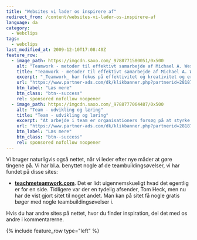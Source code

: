 ```yaml
---
title: "Websites vi lader os inspirere af"
redirect_from: /content/websites-vi-lader-os-inspirere-af
language: da
category:
  - Webclips
tags:
  - webclips
last_modified_at: 2009-12-10T17:08:40Z
feature_row:
  - image_path: https://imgcdn.saxo.com/_9788771580051/0x500
    alt: "Teamwork - metoder til effektivt samarbejde af Michael A. West"
    title: "Teamwork - metoder til effektivt samarbejde af Michael A. West"
    excerpt: "_Teamwork_ har fokus på effektivitet og kreativitet og er for alle, der på den ene eller anden måde bruger teamwork i deres dagligdag. Bogen er fyldt med praktiske eksempler og teori, der kan hjælpe et team med at opstille mål og opnå dem."
    url: "https://www.partner-ads.com/dk/klikbanner.php?partnerid=28187&bannerid=43264&htmlurl=https://www.saxo.com/dk/teamwork_michael-a-west_haeftet_9788771580051"
    btn_label: "Læs mere"
    btn_class: "btn--success"
    rel: sponsored nofollow noopener
  - image_path: https://imgcdn.saxo.com/_9788777064487/0x500
    alt: "Team - udvikling og læring"
    title: "Team - udvikling og læring"
    excerpt: "At arbejde i team er organisationers forsøg på at styrke udvikling af faglige og personlige potentialer og kompetencer. Bogens formål er at give svar på, hvordan udvikling og læring i team kan blive en succes, fx om sporten er en passende metafor til at fremme teamudvikling og læring og forståelse af samarbejde samt om team på arbejdspladsen kan skabe nye fortællinger om medarbejdernes måde at se på samarbejde og gensidig udvikling."
    url: "https://www.partner-ads.com/dk/klikbanner.php?partnerid=28187&bannerid=43264&htmlurl=https://www.saxo.com/dk/team-udvikling-og-laering_morten-bertelsen-red-reinhard-stelter-red_haeftet_9788777064487"
    btn_label: "Læs mere"
    btn_class: "btn--success"
    rel: sponsored nofollow noopener
---
```


Vi bruger naturligvis også nettet, når vi leder efter nye måder at gøre tingene på. Vi har bl.a. benyttet nogle af de teambuildingsøvelser, vi har fundet på disse sites:

- **[teachmeteamwork.com](http://www.teachmeteamwork.com/)**. Det er lidt uigennemskueligt hvad det egentlig er for en side. Tidligere var der en tydelig afsender, Tom Heck, men nu har de vist gjort sitet til noget andet. Man kan på sitet få nogle gratis bøger med nogle teambuildingsøvelser i.

Hvis du har andre sites på nettet, hvor du finder inspiration, del det med os andre i kommentarerne.

{% include feature_row type="left" %}
